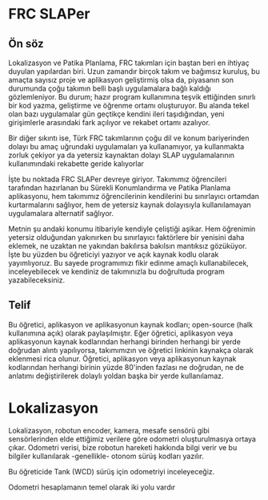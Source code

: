 # FRC SLAPer
## Ön söz 
Lokalizasyon ve Patika Planlama, FRC takımları için baştan beri en ihtiyaç duyulan yapılardan biri. Uzun zamandır birçok takım ve bağımsız kuruluş, bu amaçta sayısız proje ve aplikasyon geliştirmiş olsa da, piyasanın son durumunda çoğu takımın belli başlı uygulamalara bağlı kaldığı gözlemleniyor. Bu durum; hazır program kullanımına teşvik ettiğinden sınırlı bir kod yazma, geliştirme ve öğrenme ortamı oluşturuyor. Bu alanda tekel olan bazı uygulamalar gün geçtikçe kendini ileri taşıdığından, yeni girişimlerle arasındaki fark açılıyor ve rekabet ortamı azalıyor.

Bir diğer sıkıntı ise, Türk FRC takımlarının çoğu dil ve konum bariyerinden dolayı bu amaç uğrundaki uygulamaları ya kullanamıyor, ya kullanmakta zorluk çekiyor ya da yetersiz kaynaktan dolayı SLAP uygulamalarının kullanımındaki rekabette geride kalıyorlar

İşte bu noktada FRC SLAPer devreye giriyor. Takımımız öğrencileri tarafından hazırlanan bu Sürekli Konumlandırma ve Patika Planlama aplikasyonu, hem takımımız öğrencilerinin kendilerini bu sınırlayıcı ortamdan kurtarmalarını sağlıyor, hem de yetersiz kaynak dolayısıyla kullanılamayan uygulamalara alternatif sağlıyor.

Metnin şu andaki konumu itibariyle kendiyle çeliştiği aşikar. Hem öğrenimin yetersiz olduğundan yakınırken bu sınırlayıcı faktörlere bir yenisini daha eklemek, ne uzaktan ne yakından bakılırsa bakılsın mantıksız gözüküyor. İşte bu yüzden bu öğreticiyi yazıyor ve açık kaynak kodlu olarak yayımlıyoruz. Bu sayede programımızı fikir edinme amaçlı kullanabilecek, inceleyebilecek ve kendiniz de takımınızla bu doğrultuda program yazabileceksiniz.

## Telif
Bu öğretici, aplikasyon ve aplikasyonun kaynak kodları; open-source (halk kullanımına açık) olarak paylaşılmıştır. Eğer öğretici, aplikasyon veya aplikasyonun kaynak kodlarından herhangi birinden herhangi bir yerde doğrudan alıntı yapılıyorsa, takımımızın ve öğretici linkinin kaynakça olarak eklenmesi rica olunur. Öğretici, aplikasyon veya aplikasyonun kaynak kodlarından herhangi birinin yüzde 80'inden fazlası ne doğrudan, ne de anlatımı değiştirilerek dolaylı yoldan başka bir yerde kullanılamaz.

# Lokalizasyon
Lokalizasyon, robotun encoder, kamera, mesafe sensörü gibi sensörlerinden elde ettiğimiz verilere göre odometri oluşturulmasıya ortaya çıkar. Odometri verisi, bize robotun hareketi hakkında bilgi verir ve bu bilgiler kullanılarak -genellikle- otonom sürüş kodları yazılır.

Bu öğreticide Tank (WCD) sürüş için odometriyi inceleyeceğiz.

Odometri hesaplamanın temel olarak iki yolu vardır
